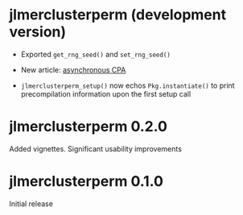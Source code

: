 # jlmerclusterperm (development version)

- Exported `get_rng_seed()` and `set_rng_seed()`

- New article: [asynchronous CPA](https://yjunechoe.github.io/jlmerclusterperm/articles/asynchronous-cpa.html)

- `jlmerclusterperm_setup()` now echos `Pkg.instantiate()` to print precompilation information upon the first setup call

# jlmerclusterperm 0.2.0

Added vignettes. Significant usability improvements

# jlmerclusterperm 0.1.0

Initial release
